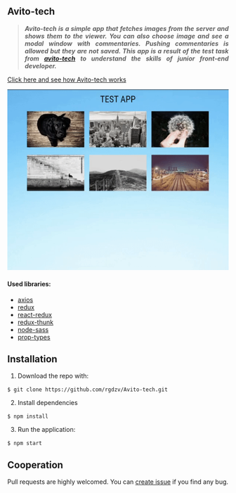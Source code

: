 ## Avito-tech

>***<p align="justify">Avito-tech is a simple app that fetches images from the server and shows them to the viewer. You can also choose image and see a modal window with commentaries. Pushing commentaries is allowed but they are not saved. This app is a result of the test task from [avito-tech](https://github.com/avito-tech/safedeal-frontend-trainee) to understand the skills of junior front-end developer.</p>***

[Click here and see how Avito-tech works](https://rgdzv.github.io/Avito-tech/)

![Alt-текст](https://github.com/rgdzv/Avito-tech/raw/master/src/images/example.gif)

#### Used libraries:
- [axios](https://github.com/axios/axios)
- [redux](https://redux.js.org)
- [react-redux](https://react-redux.js.org)
- [redux-thunk](https://github.com/reduxjs/redux-thunk)
- [node-sass](https://github.com/sass/node-sass)
- [prop-types](https://www.npmjs.com/package/prop-types)

## Installation

1. Download the repo with:
```
$ git clone https://github.com/rgdzv/Avito-tech.git
```
2. Install dependencies
```
$ npm install
```
3. Run the application:
```
$ npm start
```
## Cooperation

Pull requests are highly welcomed. You can [create issue](https://github.com/rgdzv/Avito-tech/issues) if you find any bug.
